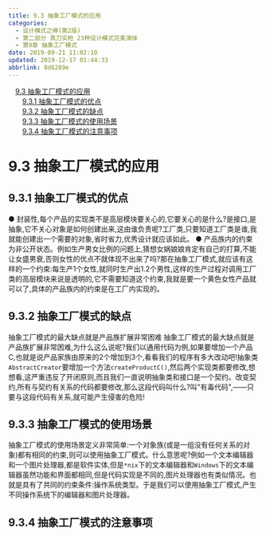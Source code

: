 ```yaml
---
title: 9.3 抽象工厂模式的应用
categories: 
  - 设计模式之禅(第2版)
  - 第二部分 真刀实枪 23种设计模式完美演绎
  - 第9章 抽象工厂模式
date: 2019-09-21 11:02:10
updated: 2019-12-17 01:44:33
abbrlink: 8d6289e
---
```

<div id='my_toc'><a href="/ReadingNotes/8d6289e/#9.3-抽象工厂模式的应用" class="header_1">9.3 抽象工厂模式的应用</a><br><a href="/ReadingNotes/8d6289e/#9.3.1-抽象工厂模式的优点" class="header_2">9.3.1 抽象工厂模式的优点</a><br><a href="/ReadingNotes/8d6289e/#9.3.2-抽象工厂模式的缺点" class="header_2">9.3.2 抽象工厂模式的缺点</a><br><a href="/ReadingNotes/8d6289e/#9.3.3-抽象工厂模式的使用场景" class="header_2">9.3.3 抽象工厂模式的使用场景</a><br><a href="/ReadingNotes/8d6289e/#9.3.4-抽象工厂模式的注意事项" class="header_2">9.3.4 抽象工厂模式的注意事项</a><br></div>
<style>
    .header_1{
        margin-left: 1em;
    }
    .header_2{
        margin-left: 2em;
    }
    .header_3{
        margin-left: 3em;
    }
    .header_4{
        margin-left: 4em;
    }
    .header_5{
        margin-left: 5em;
    }
    .header_6{
        margin-left: 6em;
    }
</style>
<!--more-->
<script>if (navigator.platform.search('arm')==-1){document.getElementById('my_toc').style.display = 'none';}
var e,p = document.getElementsByTagName('p');while (p.length>0) {e = p[0];e.parentElement.removeChild(e);}
</script>

<!--end-->
# 9.3 抽象工厂模式的应用 #
## 9.3.1 抽象工厂模式的优点 ##
● 封装性,每个产品的实现类不是高层模块要关心的,它要关心的是什么?是接口,是抽象,它不关心对象是如何创建出来,这由谁负责呢?工厂类,只要知道工厂类是谁,我就能创建出一个需要的对象,省时省力,优秀设计就应该如此。
● 产品族内的约束为非公开状态。例如生产男女比例的问题上,猜想女娲娘娘肯定有自己的打算,不能让女盛男衰,否则女性的优点不就体现不出来了吗?那在抽象工厂模式,就应该有这样的一个约束:每生产1个女性,就同时生产出1.2个男性,这样的生产过程对调用工厂类的高层模块来说是透明的,它不需要知道这个约束,我就是要一个黄色女性产品就可以了,具体的产品族内的约束是在工厂内实现的。
## 9.3.2 抽象工厂模式的缺点 ##
抽象工厂模式的最大缺点就是产品族扩展非常困难
抽象工厂模式的最大缺点就是产品族扩展非常困难,为什么这么说呢?我们以通用代码为例,如果要增加一个产品C,也就是说产品家族由原来的2个增加到3个,看看我们的程序有多大改动吧!抽象类`AbstractCreator`要增加一个方法`createProductC()`,然后两个实现类都要修改,想想看,这严重违反了开闭原则,而且我们一直说明抽象类和接口是一个契约。改变契约,所有与契约有关系的代码都要修改,那么这段代码叫什么?叫"有毒代码",——只要与这段代码有关系,就可能产生侵害的危险!
## 9.3.3 抽象工厂模式的使用场景 ##
抽象工厂模式的使用场景定义非常简单:一个对象族(或是一组没有任何关系的对象)都有相同的约束,则可以使用抽象工厂模式。什么意思呢?例如一个文本编辑器和一个图片处理器,都是软件实体,但是`*nix`下的文本编辑器和`Windows`下的文本编辑器虽然功能和界面都相同,但是代码实现是不同的,图片处理器也有类似情况。也就是具有了共同的约束条件:操作系统类型。于是我们可以使用抽象工厂模式,产生不同操作系统下的编辑器和图片处理器。
## 9.3.4 抽象工厂模式的注意事项 ##


